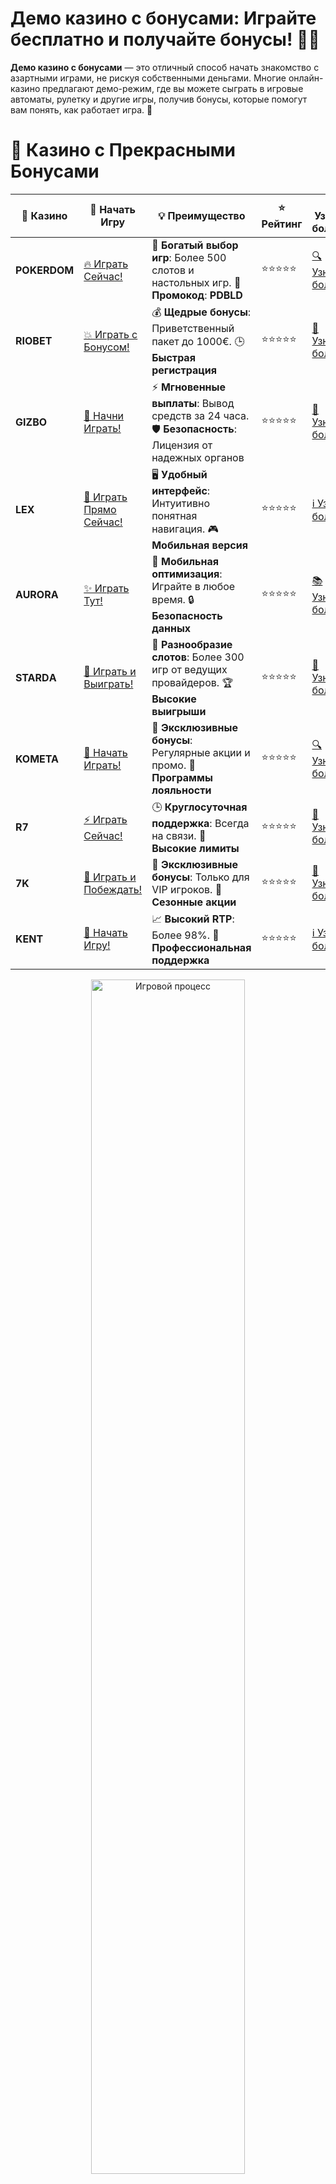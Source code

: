 # **Демо казино с бонусами: Играйте бесплатно и получайте бонусы! 🎰💸**

**Демо казино с бонусами** — это отличный способ начать знакомство с азартными играми, не рискуя собственными деньгами. Многие онлайн-казино предлагают демо-режим, где вы можете сыграть в игровые автоматы, рулетку и другие игры, получив бонусы, которые помогут вам понять, как работает игра. 🚀

# 🌟 Казино с Прекрасными Бонусами

| 🎲 **Казино** | 🔗 **Начать Игру** | 💡 **Преимущество** | ⭐ **Рейтинг** | 🔗 **Узнать больше** | 🆕 **Новая информация** |
|--------------|---------------------|---------------------|----------------|----------------------|-------------------------|
| **POKERDOM**  | [🔥 Играть Сейчас!](https://brandplay.link/4k77v2yx) | 🎉 **Богатый выбор игр**: Более 500 слотов и настольных игр. 🎁 **Промокод**: **PDBLD** | ⭐⭐⭐⭐⭐ | [🔍 Узнать больше](https://brandplay.link/4k77v2yx) | 🏆 **Победители турниров** получают эксклюзивные подарки! |
| **RIOBET**    | [💥 Играть с Бонусом!](https://brandplay.link/7xBLTPyj) | 💰 **Щедрые бонусы**: Приветственный пакет до 1000€. 🕒 **Быстрая регистрация** | ⭐⭐⭐⭐⭐ | [📖 Узнать больше](https://brandplay.link/7xBLTPyj) | 💬 **Поддержка 24/7** для комфортной игры в любое время! |
| **GIZBO**     | [🚀 Начни Играть!](https://brandplay.link/bprXw4YV) | ⚡ **Мгновенные выплаты**: Вывод средств за 24 часа. 🛡️ **Безопасность**: Лицензия от надежных органов | ⭐⭐⭐⭐⭐ | [📝 Узнать больше](https://brandplay.link/bprXw4YV) | 🔒 **SSL-шифрование** для максимальной безопасности данных игроков. |
| **LEX**       | [💎 Играть Прямо Сейчас!](https://brandplay.link/zW4hdDFV) | 🖥️ **Удобный интерфейс**: Интуитивно понятная навигация. 🎮 **Мобильная версия** | ⭐⭐⭐⭐⭐ | [ℹ️ Узнать больше](https://brandplay.link/zW4hdDFV) | 📱 **Поддержка всех мобильных устройств** для удобства игры в любом месте. |
| **AURORA**    | [✨ Играть Тут!](https://10trafic-stat2.com/click/668546556bcc6313411604bd/6766/13032/subaccount) | 📱 **Мобильная оптимизация**: Играйте в любое время. 🔒 **Безопасность данных** | ⭐⭐⭐⭐⭐ | [📚 Узнать больше](https://10trafic-stat2.com/click/668546556bcc6313411604bd/6766/13032/subaccount) | 🌍 **Международная лицензия** на деятельность в разных странах. |
| **STARDА**    | [🎉 Играть и Выиграть!](https://brandplay.link/fB7xwRFL) | 🎰 **Разнообразие слотов**: Более 300 игр от ведущих провайдеров. 🏆 **Высокие выигрыши** | ⭐⭐⭐⭐⭐ | [🔎 Узнать больше](https://brandplay.link/fB7xwRFL) | 🎉 **Ежемесячные турниры** с крупными призами! |
| **KOMETA**    | [🎁 Начать Играть!](https://brandplay.link/8ZymQJV8) | 🎁 **Эксклюзивные бонусы**: Регулярные акции и промо. 🔄 **Программы лояльности** | ⭐⭐⭐⭐⭐ | [🔍 Узнать больше](https://brandplay.link/8ZymQJV8) | 🌟 **Персонализированные предложения** для долгосрочных игроков. |
| **R7**        | [⚡ Играть Сейчас!](https://brandplay.link/bMd3Yjsw) | 🕒 **Круглосуточная поддержка**: Всегда на связи. 💸 **Высокие лимиты** | ⭐⭐⭐⭐⭐ | [📖 Узнать больше](https://brandplay.link/bMd3Yjsw) | 🎯 **Рейтинг игроков** для лучших участников. |
| **7K**        | [🎯 Играть и Побеждать!](https://brandplay.link/BvQyFShp) | 🌟 **Эксклюзивные бонусы**: Только для VIP игроков. 🎉 **Сезонные акции** | ⭐⭐⭐⭐⭐ | [📝 Узнать больше](https://brandplay.link/BvQyFShp) | 🥇 **Особые привилегии** для постоянных игроков. |
| **KENT**      | [🔑 Начать Игру!](https://brandplay.link/Fv2WP3js) | 📈 **Высокий RTP**: Более 98%. 💼 **Профессиональная поддержка** | ⭐⭐⭐⭐⭐ | [ℹ️ Узнать больше](https://brandplay.link/Fv2WP3js) | 💬 **Поддержка на нескольких языках** для удобства игроков. |

<div align="center"> <img src="https://i.pinimg.com/originals/1d/b3/25/1db325483acbe642c6d4e6fdd73a4988.gif" alt="Игровой процесс" width="70%"> </div>
---

# 🚀 Быстрые Выигрыши и Поддержка

| 🎲 **Казино** | 🔗 **Начать Игру** | 💡 **Преимущество** | ⭐ **Рейтинг** | 🔗 **Узнать больше** | 🆕 **Новая информация** |
|--------------|---------------------|---------------------|----------------|----------------------|-------------------------|
| **GAMA**      | [🎯 Играть Прямо Сейчас!](https://brandplay.link/j6NMKsDz) | 🔍 **Интуитивный интерфейс**: Легкость использования. 🏅 **Престижные турниры** | ⭐⭐⭐⭐☆ | [🔎 Узнать больше](https://brandplay.link/j6NMKsDz) | 🏆 **Турниры с большими призами** каждый месяц. |
| **ONION**     | [💥 Играть и Выигрывать!](https://brandplay.link/zBGRVpQ9) | 🤑 **Низкие ставки**: Идеально для начинающих. 🔄 **Быстрые выводы** | ⭐⭐⭐⭐☆ | [🔍 Узнать больше](https://brandplay.link/zBGRVpQ9) | 🎮 **Казино для новичков** с простыми правилами. |
| **ЧЕМПИОН**   | [🏅 Играть в Турнире!](https://temon-gter.cfd/go/lRq?p80412p304504pcc44t17455) | 🏅 **Лояльная программа**: Награды за активность. 🎁 **Ежемесячные бонусы** | ⭐⭐⭐⭐☆ | [📖 Узнать больше](https://temon-gter.cfd/go/lRq?p80412p304504pcc44t17455) | 🥇 **Турниры и лояльность** — каждый шаг вознаграждается. |
| **VAVADA**    | [🚀 Играть Без Ожидания!](https://vavadapartner.pro/?promo=ea5c9275-6854-4505-94fc-95ab18221945-linkb2) | 🚀 **Быстрая регистрация**: Начните играть мгновенно. 🔐 **Безопасные транзакции** | ⭐⭐⭐⭐☆ | [📝 Узнать больше](https://vavadapartner.pro/?promo=ea5c9275-6854-4505-94fc-95ab18221945-linkb2) | 🏆 **Программа для новых игроков** с бонусами за регистрацию. |
| **FRIENDS**   | [🎉 Играть и Развлекаться!](https://gofriends.mba/linkb2) | 🤝 **Социальные игры**: Играйте с друзьями. 🌐 **Мультиплатформенность** | ⭐⭐⭐⭐☆ | [ℹ️ Узнать больше](https://gofriends.mba/linkb2) | 🎮 **Играйте с друзьями** и зарабатывайте бонусы за совместные действия. |
| **1WIN**      | [⚡ Играть и Выигрывать!](https://brandplay.link/smXVpBbG) | 🏆 **Спортивные ставки**: Широкий выбор видов спорта. 💵 **Высокие коэффициенты** | ⭐⭐⭐⭐☆ | [📚 Узнать больше](https://brandplay.link/smXVpBbG) | ⚽ **Бонусы на спортивные ставки** для активных игроков. |
| **DRIP**      | [💥 Играть Сразу!](https://drp-ircp01.com/c07e6a3db) | 🌐 **Инновационные игры**: Новейшие игровые технологии. 🛡️ **Высокая безопасность** | ⭐⭐⭐⭐☆ | [🔎 Узнать больше](https://drp-ircp01.com/c07e6a3db) | 🔧 **Инновационные функции** для удобства игры. |
| **JOYCASINO** | [🎰 Играть И Побеждать!](https://rpc30.call2me.pro/?/ru/registration?apkpop=0&partner=p24970p3291217pc98f) | 🎁 **Приятные бонусы**: Ежедневные акции и подарки. 🕹️ **Разнообразие игр** | ⭐⭐⭐⭐☆ | [🔍 Узнать больше](https://rpc30.call2me.pro/?/ru/registration?apkpop=0&partner=p24970p3291217pc98f) | 🎉 **Щедрые фриспины** для новых игроков. |
| **PLAYFORTUNA** | [🔥 Играть С Бонусом!](https://fortunapromo.net/alt/playfortuna/registration?0dc4a9362a71feb7e3f165fb8e766f70) | 🎉 **Регулярные акции**: Бонусы, фриспины и многое другое. 🏅 **Турниры** | ⭐⭐⭐⭐☆ | [📚 Узнать больше](https://fortunapromo.net/alt/playfortuna/registration?0dc4a9362a71feb7e3f165fb8e766f70) | 🎯 **Выгодные предложения** на популярные игры. |
| **SYKAA**     | [💸 Играть Сейчас!](https://s-two-way.com/?source=linkb2&pid=30697) | 💸 **Доступные ставки**: Идеально для новичков. 🎁 **Щедрые бонусы** | ⭐⭐⭐⭐☆ | [🔍 Узнать больше](https://s-two-way.com/?source=linkb2&pid=30697) | 💥 **Акции с большими бонусами** для новичков и опытных игроков. |

<div align="center"> <img src="https://i.pinimg.com/originals/1d/b3/25/1db325483acbe642c6d4e6fdd73a4988.gif" alt="Игровой процесс" width="70%"> </div>
---

# 💸 Казино с Привлекательными Программами Лояльности

| 🎲 **Казино** | 🔗 **Начать Игру** | 💡 **Преимущество** | ⭐ **Рейтинг** | 🔗 **Узнать больше** | 🆕 **Новая информация** |
|--------------|---------------------|---------------------|----------------|----------------------|-------------------------|
| **KOMETA**    | [🎯 Начни Играть!](https://brandplay.link/8ZymQJV8) | 🎁 **Эксклюзивные бонусы**: Регулярные акции и промо. 🔄 **Программы лояльности** | ⭐⭐⭐⭐⭐ | [🔍 Узнать больше](https://brandplay.link/8ZymQJV8) | 🌟 **Персонализированные предложения** для долгосрочных игроков. |
| **1Xslots**   | [🏅 Играть Прямо Сейчас!](https://brandplay.link/hSB1khtr) | 🎉 **Множество акций**: Еженедельные бонусы и турниры. 🛡️ **Безопасность** | ⭐⭐⭐⭐⭐ | [📚 Узнать больше](https://brandplay.link/hSB1khtr) | 🏅 **Награды за активность**: участники программы лояльности получают специальные привилегии. |
| **R7**        | [🚀 Играть Сейчас!](https://brandplay.link/bMd3Yjsw) | 🕒 **Круглосуточная поддержка**: Всегда на связи. 💸 **Высокие лимиты** | ⭐⭐⭐⭐⭐ | [📖 Узнать больше](https://brandplay.link/bMd3Yjsw) | 💬 **VIP-поддержка** для постоянных игроков с приоритетом. |


![Казино](https://schaeffers-cdn.s3.amazonaws.com/images/default-source/schaeffers-cdn-images/default-images/sectors/bigstock-casino-gambling-concept-with-f-369012793.jpg?sfvrsn=493ad806_4)

## Что такое **демо казино с бонусами**? 🤔

**Демо казино с бонусами** позволяет игрокам попробовать различные игры без риска потери денег, при этом предоставляя бонусы в виде бесплатных вращений или виртуальных кредитов. Это идеальный способ для новичков научиться играть и понять механику различных игр, не вкладывая реальные деньги. 🎮💰

### Основные особенности **демо казино с бонусами** 🔑

1. **Бесплатная игра** 🎉  
   В демо-режиме вы не рискуете своими деньгами. Играйте бесплатно, чтобы изучить все функции игры и насладиться процессом без стресса.

2. **Бонусы за регистрацию и активность** 🎁  
   Множество демо казино предлагают бонусы, такие как фриспины или бесплатные кредиты, которые можно использовать в демо-играх.

3. **Обучение и практика** 🧑‍🏫  
   Демо казино идеально подходит для новичков, которые хотят научиться играть и разобраться в стратегии, не рискуя своими деньгами.

4. **Реальные бонусы в игре** 🤑  
   Некоторые демо казино предлагают бонусы, которые могут быть использованы для игры в реальном режиме. Например, это могут быть фриспины или дополнительные кредиты, которые можно потратить на реальные ставки.

## Преимущества **демо казино с бонусами** 🌟

1. **Безопасность** 🛡️  
   Игра в демо-режиме позволяет вам получить опыт без риска потерять деньги. Это идеальный способ попробовать различные игры, прежде чем играть на реальные деньги.

2. **Получение бонусов** 💥  
   Многие демо казино предлагают бонусы, такие как бесплатные вращения, кредиты или фриспины, которые могут помочь вам увеличить количество бесплатных игр и расширить возможности выигрыша.

3. **Практика и обучение** 🏆  
   Демо-игры помогают освоить игровые механики, правила и бонусные раунды, что особенно полезно для новичков, которые не хотят рисковать своими деньгами.

4. **Нет необходимости в регистрации** 📝  
   В некоторых демо казино вам не нужно проходить регистрацию для того, чтобы начать играть. Это позволяет быстро погрузиться в процесс без лишних формальностей.

## Как выбрать **демо казино с бонусами**? 🔍

1. **Ищите казино с хорошими бонусами** 🎁  
   Некоторые демо казино предлагают дополнительные бонусы при регистрации или после нескольких игр. Выбирайте казино с щедрыми бонусами, чтобы получить больше возможностей для игры.

2. **Изучите игровые автоматы и их RTP** 💡  
   Перед тем как начать играть, ознакомьтесь с автоматами, которые предлагает демо казино. Обратите внимание на RTP (возврат игроку), чтобы выбрать самые прибыльные слоты.

3. **Проверьте наличие бонусных функций** 🎰  
   Некоторые слоты в демо казино имеют дополнительные бонусные функции, такие как фриспины или множители. Выбирайте игры с интересными бонусами, чтобы увеличить шансы на выигрыш.

4. **Играйте в демо-режиме, чтобы познакомиться с игрой** 🎮  
   Прежде чем играть на реальные деньги, используйте демо-режим для ознакомления с правилами игры, чтобы вы могли уверенно делать ставки.

## Топ 5 **демо казино с бонусами** для бесплатной игры 🎉

### 1. **Casino X** 🎰  
Casino X предлагает обширный выбор игровых автоматов и рулеток в демо-режиме. Вы можете получить бесплатные фриспины и бонусы, не рискуя собственными деньгами. Казино также предоставляет хорошие бонусы при регистрации.

### 2. **JoyCasino** 🎲  
JoyCasino известен щедрыми бонусами и множеством демо-игр. Вы можете играть в различные слоты и получать бонусы, которые помогут вам в будущем.

### 3. **BoVegas** 🏆  
BoVegas предлагает отличные демо-версии популярных слотов и настольных игр. Казино также предоставляет бонусы для новичков, которые могут быть использованы для дальнейшей игры.

### 4. **PlayAmo** 🌟  
PlayAmo предлагает разнообразие игр в демо-режиме с бонусами за регистрацию. Это идеальная платформа для тех, кто хочет ознакомиться с игровыми автоматами и бонусными функциями.

### 5. **Vavada** 🎉  
Vavada имеет множество слотов и игр в демо-режиме. Вы также можете получить бонусы за регистрацию, что сделает вашу игру еще более увлекательной и прибыльной.

## Часто задаваемые вопросы (FAQ) ❓

### 1. Что такое **демо казино с бонусами**? 🎁

Демо казино с бонусами позволяет игрокам играть бесплатно в игровые автоматы и другие игры, а также получать бонусы, такие как фриспины или виртуальные кредиты, которые могут помочь в дальнейшем.

### 2. Могу ли я использовать **бонусы в демо казино**? 🤑

Да, многие демо казино предлагают бонусы, которые можно использовать для игры. Это могут быть фриспины или кредиты, которые помогут вам играть дольше и с большей выгодой.

### 3. Нужно ли регистрироваться в **демо казино с бонусами**? 📝

Некоторые демо казино требуют регистрацию для получения бонусов, другие позволяют играть без регистрации. Важно ознакомиться с условиями, прежде чем начать игру.

## Заключение: Играйте в **демо казино с бонусами** и наслаждайтесь процессом! 🎮💥

**Демо казино с бонусами** — это отличный способ начать свою азартную карьеру, не рискуя деньгами, и с возможностью выигрыша. Изучайте игры, получайте бонусы и развивайте свои навыки без стресса. Ведь в казино главное — это удовольствие от игры! 🥳🎰

